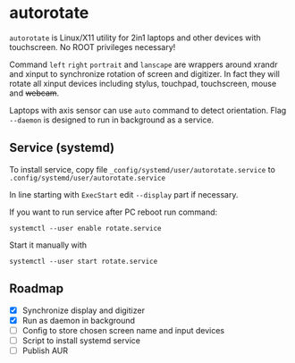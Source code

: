 # autorotate

`autorotate` is Linux/X11 utility for 2in1 laptops and other devices with touchscreen. No ROOT privileges necessary!

Command `left` `right` `portrait` and `lanscape` are wrappers around xrandr and xinput to synchronize rotation of screen and digitizer. In fact they will rotate all xinput devices including stylus, touchpad, touchscreen, mouse and ~~webcam~~.

Laptops with axis sensor can use `auto` command to detect orientation. Flag `--daemon` is designed to run in background as a service.


## Service (systemd)

To install service, copy file `_config/systemd/user/autorotate.service` to `.config/systemd/user/autorotate.service`

In line starting with `ExecStart` edit `--display` part if necessary.

If you want to run service after PC reboot run command:

`systemctl --user enable rotate.service`

Start it manually with

`systemctl --user start rotate.service`

## Roadmap
- [x] Synchronize display and digitizer
- [x] Run as daemon in background
- [ ] Config to store chosen screen name and input devices
- [ ] Script to install systemd service
- [ ] Publish AUR
